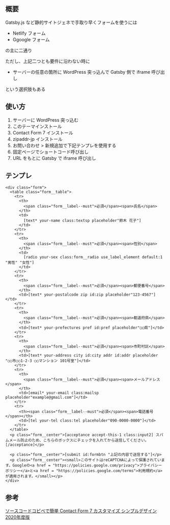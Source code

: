 ## 概要

Gatsby.js など静的サイトジェネで手取り早くフォームを使うには

- Netlify フォーム
- Ggoogle フォーム

の主に二通り

ただし、上記二つとも要件に沿わない時に

- サーバーの任意の箇所に WordPress 突っ込んで Gatsby 側で iframe 呼び出し

という選択肢もある

## 使い方

1. サーバーに WordPress 突っ込む
2. このテーマインストール
3. Contact Form 7 インストール
4. zipaddr-jp インストール
5. お問い合わせ > 新規追加で下記テンプレを使用する
6. 固定ページでショートコード呼び出し
7. URL をもとに Gatsby で iframe 呼び出し

## テンプレ

```
<div class="form">
  <table class="form__table">
    <tr>
      <th>
        <span class="form__label--must">必須</span><span>氏名</span>
      </th>
      <td>
        [text* your-name class:textsp placeholder"鈴木 花子"]
      </td>
    </tr>
    <tr>
      <th>
        <span class="form__label--must">必須</span><span>性別</span>
      </th>
      <td>
        [radio your-sex class:form__radio use_label_element default:1 "男性" "女性"]
      </td>
    </tr>
    <tr>
      <th>
        <span class="form__label--must">必須</span><span>郵便番号</span>
      </th>
      <td>[text* your-postalcode zip id:zip placeholder"123-4567"]</td>
    </tr>
    <tr>
      <th>
        <span class="form__label--must">必須</span><span>都道府県</span>
      </th>
      <td>[text* your-prefectures pref id:pref placeholder"◯◯県"]</td>
    </tr>
    <tr>
      <th>
        <span class="form__label--must">必須</span><span>市町村区</span>
      </th>
      <td>[text* your-address city id:city addr id:addr placeholder "○○市○○1-2-3 ○○マンション 101号室"]</td>
    </tr>
    <tr>
      <th>
        <span class="form__label--must">必須</span><span>メールアドレス</span>
      </th>
      <td>[email* your-email class:mailsp placeholder"example@gmail.com"]</td>
    </tr>
    <tr>
      <th><span class="form__label--must">必須</span><span>電話番号</span></th>
      <td>[tel your-tel class:tel placeholder"090-0000-0000"]</td>
    </tr>
  </table>
  <p class="form__center">[acceptance accept-this-1 class:input2] スパムメール防止のため、こちらのボックスにチェックを入れてから送信してください。[/acceptance]</p>

  <p class="form__center">[submit id:formbtn "上記の内容で送信する"]</p>
  <p class="form__center"><small>このサイトはreCAPTCHAによって保護されています。Googleの<a href = "https://policies.google.com/privacy">プライバシーポリシー</a>と<a href = "https://policies.google.com/terms">利用規約</a>が適用されます。</small></p>
</div>
```

## 参考

[ソースコードコピペで簡単 Contact Form 7 カスタマイズ シンプルデザイン 2020年度版](https://noripon.blog/2020/03/23/how-to-customize-contact-form-7-wordpress/)
